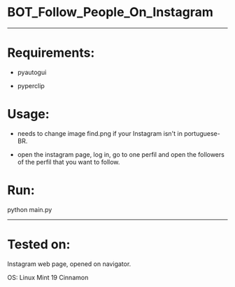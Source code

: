 # BOT_Follow_People_On_Instagram

- - - -

# Requirements:

*  pyautogui 

*  pyperclip

# Usage:
* needs to change image find.png if your Instagram isn't in portuguese-BR.

* open the instagram page, log in, go to one perfil and open the followers of the perfil that you want to follow.

# Run:
 python main.py

- - - -

# Tested on: 

Instagram web page, opened on navigator. 

OS: Linux Mint 19 Cinnamon
